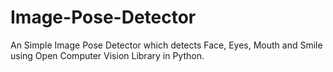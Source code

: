 # Image-Pose-Detector
An Simple Image Pose Detector which detects Face, Eyes, Mouth and Smile using Open Computer Vision Library in Python.
